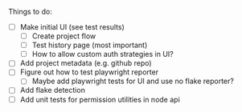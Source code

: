 Things to do:

- [ ] Make initial UI (see test results)
  - [ ] Create project flow
  - [ ] Test history page (most important)
  - [ ] How to allow custom auth strategies in UI?
- [ ] Add project metadata (e.g. github repo)
- [ ] Figure out how to test playwright reporter
  - [ ] Maybe add playwright tests for UI and use no flake reporter?
- [ ] Add flake detection
- [ ] Add unit tests for permission utilities in node api
